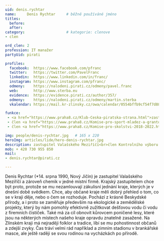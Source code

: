 ```yaml
---
uid: denis.rychtar
name:     Denis Rychtar  	# běžně používáné jméno
titles:
  before: 
  after:
category:                   # kategorie: clenove
- clen

ord_clen: 2
profession: IT manažer
partyUid: pirati

profiles:
  facebook:  https://www.facebook.com/pfranc
  twitter:   https://twitter.com/PavelFranc
  linkedin:  https://www.linkedin.com/in/franc/
  instagram: https://www.instagram.com/pfranc/
  odmeny:    https://nalodeni.pirati.cz/odmeny/pavel.franc
  web:       http://www.sterba.eu
  evidence:  https://evidence.pirati.cz/author/357/
  odmeny:    https://nalodeni.pirati.cz/odmeny/martin.sterba
  vkalendar: https://mail.kr-zlinsky.cz/owa/calendar/0554bffb9cf54f7d88ffefd6f25f4977@kr-zlinsky.cz/8b7b82edc63741a89f10c57be7a2a22518088348677357990337/calendar.html

funkce:
 - <a href="https://www.praha8.cz/Klub-Ceska-piratska-strana.html">zastupitel</a>
 - člen <a href="https://www.praha8.cz/Komise-pro-sport-mladez-a-grantovou-politiku-2018-2022.html">Komise pro sport, mládež a grantovou politiku</a>
 - člen <a href="https://www.praha8.cz/Komise-pro-skolstvi-2018-2022.html">Komise pro školství</a>

img: people/denis-rychtar.jpg   # 165 x 220
heroImg: articles/lide/hero-denis-rychtar.jpg
description: zastupitel Valašského Meziříčí<br>člen Kontrolního výboru města<br>člen Místní komise 1 Křižná # kratký popis, max 160 znaků
mob: + 420 730 955 850
mail:
- denis.rychtar@pirati.cz

---
```


Denis Rychtar (*14. srpna 1990, Nový Jičín) je zastupitel Valašského Meziříčí a zároveň chemik v jedné místní firmě. Krajský zastupitelem chce být proto, protože se mu nezamlouvají zákulisní jednání kraje, kterých je v dnešní době svědkem. Chce, aby občané kraje měli dobrý přehled o tom, co se v kraji děje, nebo o čem se rozhoduje. Pochází z krásné Beskydské přírody, a i proto se zaměřuje především na ekologické a zemědělské projekty, který by nám pomohly efektivně zužitkovat dešťovou vodu či vodu z firemních čističek. Také má za cíl obnovit kůrovcem poničené lesy, které jsou na některých místech našeho kraje opravdu znatelně zasažené. Na Zlínském kraji má nejraději folklor a tradice, líbí se mu pohostinnost občanů a zdejší zvyky. Čas tráví velmi rád například a zimním stadionu v brankářské masce, ale ještě raději se svou rodinou na vycházkách po přírodě.

